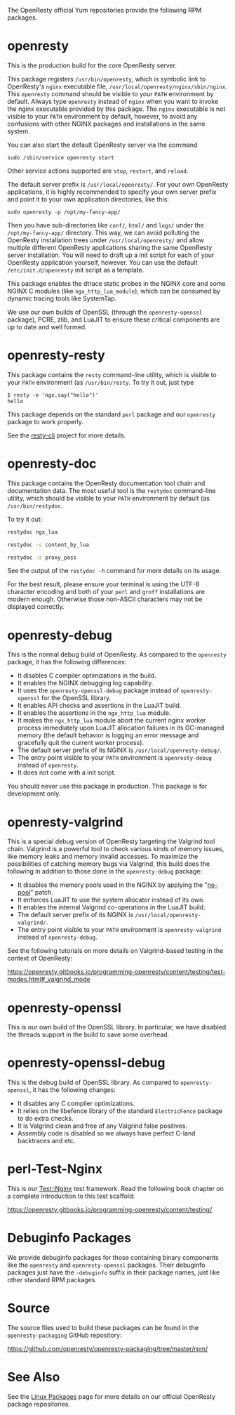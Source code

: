 <!---
    @title         RPM Packages
--->

The OpenResty official Yum repositories provide the following RPM packages.

# openresty

This is the production build for the core OpenResty server.

This package registers `/usr/bin/openresty`, which is symbolic link to OpenResty's `nginx` executable
file, `/usr/local/openresty/nginx/sbin/nginx`. This `openresty` command should be visible to your `PATH`
environment by default. Always type `openresty` instead of `nginx` when you want to invoke the nginx
executable provided by this package. The `nginx` executable is not visible to your `PATH` environment
by default, however, to avoid any confusions with other NGINX packages and installations in the same
system.

You can also start the default OpenResty server via the command

```
sudo /sbin/service openresty start
```

Other service actions supported are `stop`, `restart`, and `reload`.

The default server prefix is `/usr/local/openresty/`. For your own OpenResty applications, it is highly
recommended to specify your own server prefix and point it to your own application directories, like this:

```
sudo openresty -p /opt/my-fancy-app/
```

Then you have sub-directories like `conf/`, `html/` and `logs/` under the `/opt/my-fancy-app/` directory.
This way, we can avoid polluting the OpenResty installation trees under `/usr/local/openresty/` and allow
multiple different OpenResty applications sharing the same OpenResty server installation. You will need
to draft up a init script for each of your OpenResty application yourself, however. You can use the default
`/etc/init.d/openresty` init script as a template.

This package enables the dtrace static probes in the NGINX core and some NGINX C modules (like `ngx_http_lua_module`),
which can be consumed by dynamic tracing tools like SystemTap.

We use our own builds of OpenSSL (through the `openresty-openssl` package), PCRE, zlib, and LuaJIT to ensure these
critical components are up to date and well formed.

# openresty-resty

This package contains the `resty` command-line utility, which is visible to your `PATH` environment (as
`/usr/bin/resty`. To try it out, just type

```console
$ resty -e 'ngx.say("hello")'
hello
```

This package depends on the standard `perl` package and our `openresty` package to work properly.

See the [resty-cli](https://github.com/openresty/resty-cli) project for more details.

# openresty-doc

This package contains the OpenResty documentation tool chain and documentation data. The most useful tool
is the `restydoc` command-line utility, which should be visible to your `PATH` environment by default (as
`/usr/bin/restydoc`.

To try it out:

```bash
restydoc ngx_lua

restydoc -s content_by_lua

restydoc -s proxy_pass
```

See the output of the `restydoc -h` command for more details on its usage.

For the best result, please ensure your terminal is using the UTF-8 character encoding and both of your `perl`
and `groff` installations are modern enough. Otherwise those non-ASCII characters may not be displayed
correctly.

# openresty-debug

This is the normal debug build of OpenResty. As compared to the `openresty` package, it has the following
differences:

* It disables C compiler optimizations in the build.
* It enables the NGINX debugging log capability.
* It uses the `openresty-openssl-debug` package instead of `openresty-openssl` for the OpenSSL library.
* It enables API checks and assertions in the LuaJIT build.
* It enables the assertions in the `ngx_http_lua` module.
* It makes the `ngx_http_lua` module abort the current nginx worker process immediately upon LuaJIT allocation
failures in its GC-managed memory (the default behavior is logging an error message and gracefully quit
the current worker process).
* The default server prefix of its NGINX is `/usr/local/openresty-debug/`.
* The entry point visible to your `PATH` environment is `openresty-debug` instead of `openresty`.
* It does not come with a init script.

You should never use this package in production. This package is for development only.

# openresty-valgrind

This is a special debug version of OpenResty targeting the Valgrind tool chain. Valgrind is a powerful tool
to check various kinds of memory issues, like memory leaks and memory invalid accesses. To maximize the
possibilities of catching memory bugs via Valgrind, this build does the following in addition to those
done in the `openresty-debug` package:

* It disables the memory pools used in the NGINX by applying the "[no-pool](https://github.com/openresty/no-pool-nginx)" patch.
* It enforces LuaJIT to use the system allocator instead of its own.
* It enables the internal Valgrind co-operations in the LuaJIT build.
* The default server prefix of its NGINX is `/usr/local/openresty-valgrind/`.
* The entry point visible to your `PATH` environment is `openresty-valgrind` instead of `openresty-debug`.

See the following tutorials on more details on Valgrind-based testing in the context of OpenResty:

https://openresty.gitbooks.io/programming-openresty/content/testing/test-modes.html#_valgrind_mode

# openresty-openssl

This is our own build of the OpenSSL library. In particular, we have disabled the threads support in the build
to save some overhead.

# openresty-openssl-debug

This is the debug build of OpenSSL library. As compared to `openresty-openssl`, it has the following changes:

* It disables any C compiler optimizations.
* It relies on the libefence library of the standard `ElectricFence` package to do extra checks.
* It is Valgrind clean and free of any Valgrind false positives.
* Assembly code is disabled so we always have perfect C-land backtraces and etc.

# perl-Test-Nginx

This is our [Test::Nginx](https://github.com/openresty/test-nginx) test framework. Read the following book chapter on a complete
introduction to this test scaffold:

https://openresty.gitbooks.io/programming-openresty/content/testing/

# Debuginfo Packages

We provide debuginfo packages for those containing binary components like the `openresty` and `openresty-openssl` packages. Their
debuginfo packages just have the `-debuginfo` suffix in their package names, just like other standard RPM packages.

# Source

The source files used to build these packages can be found in the `openresty-packaging` GitHub repository:

https://github.com/openresty/openresty-packaging/tree/master/rpm/

# See Also

See the [Linux Packages](linux-packages.html) page for more details on our official OpenResty package repositories.
